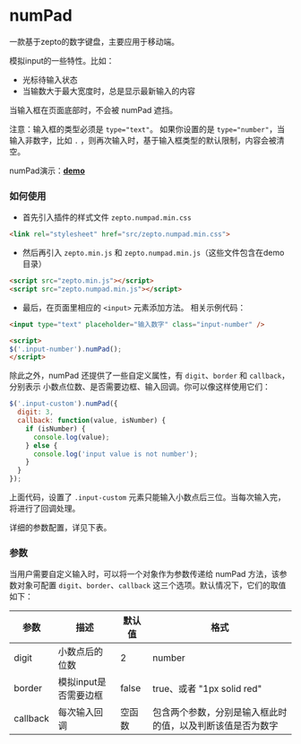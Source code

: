 # numPad

一款基于zepto的数字键盘，主要应用于移动端。

模拟input的一些特性。比如：

- 光标待输入状态
- 当输数大于最大宽度时，总是显示最新输入的内容

当输入框在页面底部时，不会被 numPad 遮挡。

注意：输入框的类型必须是 `type="text"`。 如果你设置的是 `type="number"`，当输入非数字，比如 `.` ，则再次输入时，基于输入框类型的默认限制，内容会被清空。

numPad演示：**[demo](http://joy-yi0905.github.io/numPad/demo/demo.html)**

### 如何使用

- 首先引入插件的样式文件 `zepto.numpad.min.css`

```html
<link rel="stylesheet" href="src/zepto.numpad.min.css">
```

- 然后再引入 `zepto.min.js` 和 `zepto.numpad.min.js`（这些文件包含在demo目录）

```html
<script src="zepto.min.js"></script>
<script src="zepto.numpad.min.js"></script>
```

- 最后，在页面里相应的 `<input>` 元素添加方法。 相关示例代码：

```html
<input type="text" placeholder="输入数字" class="input-number" />

<script>
$('.input-number').numPad();
</script>
```

除此之外，numPad 还提供了一些自定义属性，有 `digit`、`border` 和 `callback`，分别表示 小数点位数、是否需要边框、输入回调。你可以像这样使用它们：

```js
$('.input-custom').numPad({
  digit: 3,
  callback: function(value, isNumber) {
    if (isNumber) {
      console.log(value);
    } else {
      console.log('input value is not number');
    }
  }
});
```

上面代码，设置了 `.input-custom` 元素只能输入小数点后三位。当每次输入完，将进行了回调处理。

详细的参数配置，详见下表。


### 参数

当用户需要自定义输入时，可以将一个对象作为参数传递给 numPad 方法，该参数对象可配置 `digit`、`border`、`callback` 这三个选项。默认情况下，它们的取值如下：

| **参数** | **描述** | **默认值** | **格式** |
|----------|----------|------------|----------|
| digit | 小数点后的位数 | 2 | number |
| border | 模拟input是否需要边框 | false |true、或者 "1px solid red"  |
| callback | 每次输入回调 | 空函数 | 包含两个参数，分别是输入框此时的值，以及判断该值是否为数字 |

